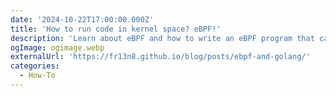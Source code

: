 ```yaml
---
date: '2024-10-22T17:00:00.000Z'
title: 'How to run code in kernel space? eBPF!'
description: 'Learn about eBPF and how to write an eBPF program that capture network packets in the kernel with Go'
ogImage: ogimage.webp
externalUrl: 'https://fr13n8.github.io/blog/posts/ebpf-and-golang/'
categories:
  - How-To
---
```


